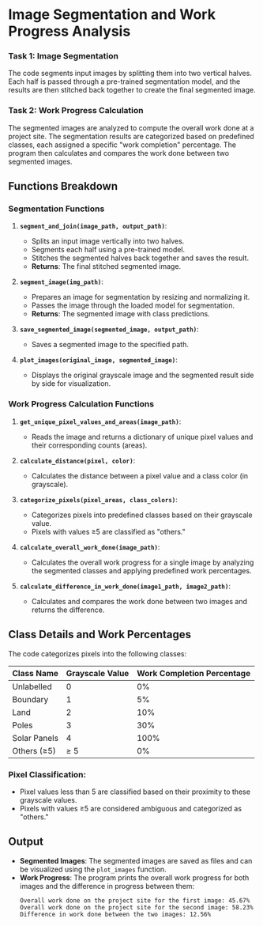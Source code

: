 # Image Segmentation and Work Progress Analysis

### Task 1: Image Segmentation
The code segments input images by splitting them into two vertical halves. Each half is passed through a pre-trained segmentation model, and the results are then stitched back together to create the final segmented image. 

### Task 2: Work Progress Calculation
The segmented images are analyzed to compute the overall work done at a project site. The segmentation results are categorized based on predefined classes, each assigned a specific "work completion" percentage. The program then calculates and compares the work done between two segmented images.

## Functions Breakdown

### Segmentation Functions

1. **`segment_and_join(image_path, output_path)`**:
   - Splits an input image vertically into two halves.
   - Segments each half using a pre-trained model.
   - Stitches the segmented halves back together and saves the result.
   - **Returns**: The final stitched segmented image.

2. **`segment_image(img_path)`**:
   - Prepares an image for segmentation by resizing and normalizing it.
   - Passes the image through the loaded model for segmentation.
   - **Returns**: The segmented image with class predictions.

3. **`save_segmented_image(segmented_image, output_path)`**:
   - Saves a segmented image to the specified path.

4. **`plot_images(original_image, segmented_image)`**:
   - Displays the original grayscale image and the segmented result side by side for visualization.

### Work Progress Calculation Functions

1. **`get_unique_pixel_values_and_areas(image_path)`**:
   - Reads the image and returns a dictionary of unique pixel values and their corresponding counts (areas).

2. **`calculate_distance(pixel, color)`**:
   - Calculates the distance between a pixel value and a class color (in grayscale).

3. **`categorize_pixels(pixel_areas, class_colors)`**:
   - Categorizes pixels into predefined classes based on their grayscale value.
   - Pixels with values ≥5 are classified as "others."

4. **`calculate_overall_work_done(image_path)`**:
   - Calculates the overall work progress for a single image by analyzing the segmented classes and applying predefined work percentages.

5. **`calculate_difference_in_work_done(image1_path, image2_path)`**:
   - Calculates and compares the work done between two images and returns the difference.

## Class Details and Work Percentages

The code categorizes pixels into the following classes:

| Class Name    | Grayscale Value | Work Completion Percentage |
| ------------- | --------------- | -------------------------- |
| Unlabelled    | 0               | 0%                         |
| Boundary      | 1               | 5%                         |
| Land          | 2               | 10%                        |
| Poles         | 3               | 30%                        |
| Solar Panels  | 4               | 100%                       |
| Others (≥5)   | ≥ 5             | 0%                         |

### Pixel Classification:
- Pixel values less than 5 are classified based on their proximity to these grayscale values.
- Pixels with values ≥5 are considered ambiguous and categorized as "others."

## Output

- **Segmented Images**: The segmented images are saved as files and can be visualized using the `plot_images` function.
- **Work Progress**: The program prints the overall work progress for both images and the difference in progress between them:
  ```plaintext
  Overall work done on the project site for the first image: 45.67%
  Overall work done on the project site for the second image: 58.23%
  Difference in work done between the two images: 12.56%
  ```
